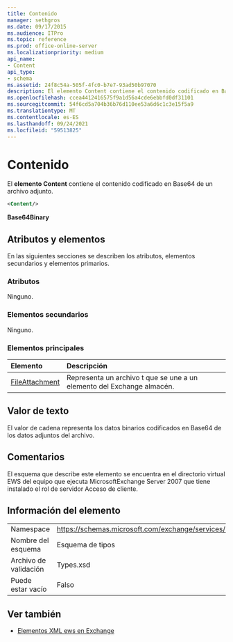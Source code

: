 ```yaml
---
title: Contenido
manager: sethgros
ms.date: 09/17/2015
ms.audience: ITPro
ms.topic: reference
ms.prod: office-online-server
ms.localizationpriority: medium
api_name:
- Content
api_type:
- schema
ms.assetid: 24f8c54a-505f-4fc0-b7e7-93ad50b97070
description: El elemento Content contiene el contenido codificado en Base64 de un archivo adjunto.
ms.openlocfilehash: ccea4412416575f9a1d56a4cde6ebbfd0df31101
ms.sourcegitcommit: 54f6cd5a704b36b76d110ee53a6d6c1c3e15f5a9
ms.translationtype: MT
ms.contentlocale: es-ES
ms.lasthandoff: 09/24/2021
ms.locfileid: "59513825"
---
```

# <a name="content"></a>Contenido

El **elemento Content** contiene el contenido codificado en Base64 de un archivo adjunto. 
  
```xml
<Content/>
```

 **Base64Binary**
## <a name="attributes-and-elements"></a>Atributos y elementos

En las siguientes secciones se describen los atributos, elementos secundarios y elementos primarios.
  
### <a name="attributes"></a>Atributos

Ninguno.
  
### <a name="child-elements"></a>Elementos secundarios

Ninguno.
  
### <a name="parent-elements"></a>Elementos principales

|**Elemento**|**Descripción**|
|:-----|:-----|
|[FileAttachment](fileattachment.md) <br/> |Representa un archivo t que se une a un elemento del Exchange almacén.  <br/> |
   
## <a name="text-value"></a>Valor de texto

El valor de cadena representa los datos binarios codificados en Base64 de los datos adjuntos del archivo.
  
## <a name="remarks"></a>Comentarios

El esquema que describe este elemento se encuentra en el directorio virtual EWS del equipo que ejecuta MicrosoftExchange Server 2007 que tiene instalado el rol de servidor Acceso de cliente.
  
## <a name="element-information"></a>Información del elemento

|||
|:-----|:-----|
|Namespace  <br/> |https://schemas.microsoft.com/exchange/services/2006/types  <br/> |
|Nombre del esquema  <br/> |Esquema de tipos  <br/> |
|Archivo de validación  <br/> |Types.xsd  <br/> |
|Puede estar vacío  <br/> |Falso  <br/> |
   
## <a name="see-also"></a>Ver también



- [Elementos XML ews en Exchange](ews-xml-elements-in-exchange.md)

